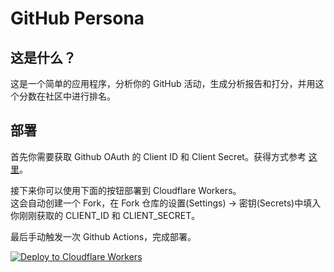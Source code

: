 # GitHub Persona

## 这是什么？

这是一个简单的应用程序，分析你的 GitHub 活动，生成分析报告和打分，并用这个分数在社区中进行排名。  

## 部署

首先你需要获取 Github OAuth 的 Client ID 和 Client Secret。获得方式参考 [这里](https://docs.github.com/en/developers/apps/creating-an-app)。  

接下来你可以使用下面的按钮部署到 Cloudflare Workers。  
这会自动创建一个 Fork，在 Fork 仓库的设置(Settings) -> 密钥(Secrets)中填入你刚刚获取的 CLIENT_ID 和 CLIENT_SECRET。

最后手动触发一次 Github Actions，完成部署。

[![Deploy to Cloudflare Workers](https://deploy.workers.cloudflare.com/button)](https://deploy.workers.cloudflare.com/?url=https://github.com/ray-d-song/github-persona)